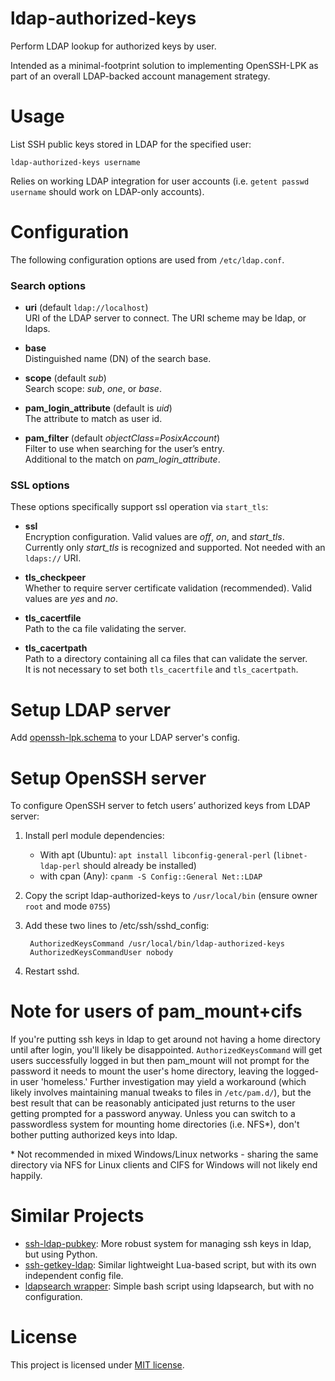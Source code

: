 # ldap-authorized-keys

Perform LDAP lookup for authorized keys by user.

Intended as a minimal-footprint solution to implementing OpenSSH-LPK as part of an overall LDAP-backed account management strategy.

# Usage

List SSH public keys stored in LDAP for the specified user:

    ldap-authorized-keys username

Relies on working LDAP integration for user accounts (i.e. `getent passwd username` should work on LDAP-only accounts).

# Configuration

The following configuration options are used from `/etc/ldap.conf`.

### Search options

* **uri** (default `ldap://localhost`)  
    URI of the LDAP server to connect. The URI scheme may be ldap, or ldaps.
               
* **base**  
    Distinguished name (DN) of the search base.
    
* **scope** (default _sub_)  
    Search scope: _sub_, _one_, or _base_.

* **pam_login_attribute** (default is _uid_)  
     The attribute to match as user id.

* **pam_filter** (default _objectClass=PosixAccount_)  
    Filter to use when searching for the user’s entry.  
    Additional to the match on _pam_login_attribute_.

### SSL options

These options specifically support ssl operation via `start_tls`:

* **ssl**  
    Encryption configuration.  Valid values are _off_, _on_, and _start_tls_.  
    Currently only _start_tls_ is recognized and supported.  Not needed with an `ldaps://` URI.

* **tls_checkpeer**  
    Whether to require server certificate validation (recommended).  Valid values are _yes_ and _no_.

* **tls_cacertfile**  
    Path to the ca file validating the server.

* **tls_cacertpath**  
    Path to a directory containing all ca files that can validate the server.  
    It is not necessary to set both `tls_cacertfile` and `tls_cacertpath`.

# Setup LDAP server

Add [openssh-lpk.schema](openssh-lpk.schema) to your LDAP server's config.

# Setup OpenSSH server

To configure OpenSSH server to fetch users’ authorized keys from LDAP server:

1. Install perl module dependencies:
   - With apt (Ubuntu): `apt install libconfig-general-perl` (`libnet-ldap-perl` should already be installed)
   - with cpan (Any): `cpanm -S Config::General Net::LDAP`
2. Copy the script ldap-authorized-keys to `/usr/local/bin` (ensure owner `root` and mode `0755`)
3. Add these two lines to /etc/ssh/sshd_config:

        AuthorizedKeysCommand /usr/local/bin/ldap-authorized-keys
        AuthorizedKeysCommandUser nobody

4. Restart sshd.

# Note for users of pam_mount+cifs

If you're putting ssh keys in ldap to get around not having a home directory until after login, you'll likely be disappointed.  `AuthorizedKeysCommand` will get users successfully logged in but then pam_mount will not prompt for the password it needs to mount the user's home directory, leaving the logged-in user 'homeless.'  Further investigation may yield a workaround (which likely involves maintaining manual tweaks to files in `/etc/pam.d/`), but the best result that can be reasonably anticipated just returns to the user getting prompted for a password anyway.  Unless you can switch to a passwordless system for mounting home directories (i.e. NFS\*), don't bother putting authorized keys into ldap.

\* Not recommended in mixed Windows/Linux networks - sharing the same directory via NFS for Linux clients and CIFS for Windows will not likely end happily.

# Similar Projects

 - [ssh-ldap-pubkey](https://github.com/jirutka/ssh-ldap-pubkey): More robust system for managing ssh keys in ldap, but using Python.
 - [ssh-getkey-ldap](https://github.com/jirutka/ssh-getkey-ldap): Similar lightweight Lua-based script, but with its own independent config file.
 - [ldapsearch wrapper](https://gist.github.com/jirutka/b15c31b2739a4f3eab63): Simple bash script using ldapsearch, but with no configuration.

# License

This project is licensed under [MIT license](http://opensource.org/licenses/MIT).
